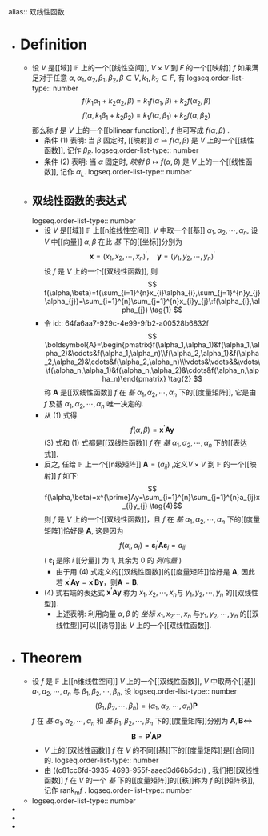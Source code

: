 alias:: 双线性函数

- # Definition
	- 设 $V$ 是[[域]] $\mathbb{F}$ 上的一个[[线性空间]], $V\times V$ 到 $F$ 的一个[[映射]] $f$ 如果满足对于任意 $\alpha, α_1,\alpha_2,β_1,β_2,\beta∈V,k_1,k_2∈F$, 有
	  logseq.order-list-type:: number
	  $$
	  f(k_{1}\alpha_{1}+k_{2}\alpha_{2},\beta)=k_{1}f(\alpha_{1},\beta)+k_{2}f(\alpha_{2},\beta) \tag{1}
	  $$
	  $$
	  f(\alpha,k_{1}\beta_{1}+k_{2}\beta_{2})=k_{1}f(\alpha,\beta_{1})+k_{2}f(\alpha,\beta_{2}) \tag{2}
	  $$
	  那么称 $f$ 是 $V$ 上的一个[[bilinear function]], $f$ 也可写成 $f\left(\alpha,\beta\right)$ .
		- 条件 $(1)$ 表明: 当 $\beta$ 固定时, [[映射]] $α\longmapsto f(\alpha,\beta)$ 是 $V$ 上的一个[[线性函数]], 记作 $\beta_{R}$.
		  logseq.order-list-type:: number
		- 条件 $(2)$ 表明: 当 $α$ 固定时, *映射* $\beta\longmapsto f(\alpha,\beta)$ 是 $V$ 上的一个[[线性函数]], 记作 $\alpha_{L}$.
		  logseq.order-list-type:: number
	- ## 双线性函数的表达式
	  logseq.order-list-type:: number
		- 设 $V$ 是[[域]] $\mathbb{F}$ 上[[n维线性空间]], $V$ 中取一个[[基]] $\alpha_{1},\alpha_{2},\cdots,\alpha_{n}$, 设 $V$ 中[[向量]] $\alpha,\beta$ 在此 *基* 下的[[坐标]]分别为
		  $$
		  \boldsymbol{x}=\left(x_1,x_2,\cdots,x_n\right)^{\prime},\quad \boldsymbol{y}=\left(y_1,y_2,\cdots,y_n\right)^{\prime}
		  $$
		  设 $f$ 是 $V$ 上的一个[[双线性函数]], 则
		  $$
		  f(\alpha,\beta)=f(\sum_{i=1}^{n}x_{i}\alpha_{i},\sum_{j=1}^{n}y_{j}\alpha_{j})=\sum_{i=1}^{n}\sum_{j=1}^{n}x_{i}y_{j}\:f(\alpha_{i},\alpha_{j}) \tag{1}
		  $$
		- 令
		  id:: 64fa6aa7-929c-4e99-9fb2-a00528b6832f
		  $$
		  \boldsymbol{A}=\begin{pmatrix}f(\alpha_1,\alpha_1)&f(\alpha_1,\alpha_2)&\cdots&f(\alpha_1,\alpha_n)\\f(\alpha_2,\alpha_1)&f(\alpha_2,\alpha_2)&\cdots&f(\alpha_2,\alpha_n)\\\vdots&\vdots&&\vdots\\f(\alpha_n,\alpha_1)&f(\alpha_n,\alpha_2)&\cdots&f(\alpha_n,\alpha_n)\end{pmatrix} \tag{2}
		  $$
		  称 $\boldsymbol{A}$ 是[[双线性函数]] $f$ 在 *基* $\alpha_{1},\alpha_2,\cdots, α_n$ 下的[[度量矩阵]],
		  它是由 $f$ 及基 $\alpha_{1},\alpha_{2},\cdots,\alpha_{n}$ 唯一决定的.
		- 从 $(1)$ 式得
		  $$
		  f(\alpha,\beta)=\boldsymbol{x^{\prime}Ay} \tag{3}
		  $$
		  $(3)$ 式和 $(1)$ 式都是[[双线性函数]] $f$ 在 *基* $\alpha_{1},\alpha_{2},\cdots,\alpha_{n}$ 下的[[表达式]].
		- 反之, 任给 $\mathbb{F}$ 上一个[[n级矩阵]] $\boldsymbol{A}=(a_{ij})$ ,定义$V\times V$ 到 $\mathbb{F}$ 的一个[[映射]] $f$ 如下:
		  $$
		  f(\alpha,\beta)=x^{\prime}Ay=\sum_{i=1}^{n}\sum_{j=1}^{n}a_{ij}x_{i}y_{j}
		  \tag{4}$$
		  则 $f$ 是 $V$ 上的一个[[双线性函数]]，且 $f$ 在 *基* $α_1,\alpha_2,\cdots,\alpha_n$ 下的[[度量矩阵]]恰好是 $\boldsymbol{A}$, 这是因为
		  $$
		  f(\alpha_{i},\alpha_{j})=\boldsymbol{\varepsilon}_{i}^{\prime}\boldsymbol{A}\boldsymbol{\varepsilon}_{j}=a_{ij}
		  $$
		  ( $\boldsymbol{\varepsilon_i}$ 是除 $i$ [[分量]] 为 $1$, 其余为 $0$ 的 *列向量* )
			- 由于用 $(4)$ 式定义的[[双线性函数]]的[[度量矩阵]]恰好是 $\boldsymbol{A}$, 因此若 $\boldsymbol{x^{\prime}Ay} =\boldsymbol{x^{\prime}By}$，则$\boldsymbol{A}=\boldsymbol{B}$.
		- $(4)$ 式右端的表达式 $\boldsymbol{x^{\prime}Ay}$ 称为 $x_1,x_2, \cdots,x_n$与 $y_{1},y_{2},\cdots, y_n$ 的[[双线性型]].
			- 上述表明: 利用向量 $\alpha,\beta$ 的 *坐标* $x_1,x_2\cdots,x_n$ 与$y_1,y_2,\cdots, y_n$ 的[[双线性型]]可以[[诱导]]出 $V$ 上的一个[[双线性函数]].
- # Theorem
	- 设 $f$ 是 $\mathbb{F}$ 上[[n维线性空间]] $V$ 上的一个[[双线性函数]], $V$ 中取两个[[基]] $a_{1},a_2,\cdots,a_n$ 与 $\beta_1,\beta_2,\cdots,\beta_n$, 设
	  logseq.order-list-type:: number
	  $$
	  (\beta_1,\beta_2,\cdots,\beta_n)=(\alpha_1,\alpha_2,\cdots,\alpha_n)\boldsymbol{P}
	  $$
	  $f$ 在 *基* $\alpha_{1},\alpha_{2},\cdots,\alpha_{n}$ 和 *基* $\beta_{1},\beta_{2},\cdots,\beta_{n}$ 下的[[度量矩阵]]分别为 $\boldsymbol{A},\boldsymbol{B} \Longleftrightarrow$
	  $$
	  \boldsymbol{B}=\boldsymbol{P^{\prime}AP}
	  $$
		- $V$ 上的[[双线性函数]] $f$ 在 $V$ 的不同[[基]]下的[[度量矩阵]]是[[合同]]的.
		  logseq.order-list-type:: number
		- 由 ((c81cc6fd-3935-4693-955f-aaed3d66b5dc)) , 我们把[[双线性函数]] $f$ 在 $V$ 的一个 *基* 下的[[度量矩阵]]的[[秩]]称为 $f$ 的[[矩阵秩]], 记作 $\operatorname{rank_m} f$ .
		  logseq.order-list-type:: number
	- logseq.order-list-type:: number
-
-
-